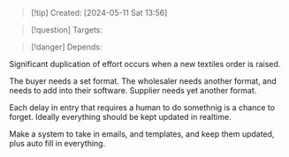 
>[!tip] Created: [2024-05-11 Sat 13:56]

>[!question] Targets: 

>[!danger] Depends: 

Significant duplication of effort occurs when a new textiles order is raised.

The buyer needs a set format.
The wholesaler needs another format, and needs to add into their software.
Supplier needs yet another format.

Each delay in entry that requires a human to do somethnig is a chance to forget.
Ideally everything should be kept updated in realtime.

Make a system to take in emails, and templates, and keep them updated, plus auto fill in everything.